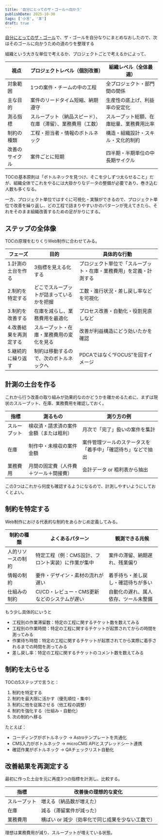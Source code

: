 ```yaml
---
title: '自分にとってのザ・ゴールへ向かう'
publishDate: 2025-10-30
tags: ['小言', '本']
draft: true
---
```


[自分にとってのザ・ゴール](/自分にとってのザ・ゴール/)で、ザ・ゴールを自分なりにまとめなおしたので、次はそのゴールに向かうための道のりを整理する

組織という大きな単位で考えるか、プロジェクトごとで考えるかによって、

| 視点   | プロジェクトレベル（個別改善）      | 組織レベル（全体最適）          |
| ---- | -------------------- | -------------------- |
| 対象範囲 | 1つの案件・チームの中の工程       | 全プロジェクト・部門間の関係       |
| 主な目的 | 案件のリードタイム短縮、納期遵守     | 生産性の底上げ、利益率の安定化      |
| 測る指標 | スループット（納品スピード）、在庫（滞留）、業務費用（工数） | スループット総額、在庫総量、業務費用比率 |
| 制約の種類 | 工程・担当者・情報のボトルネック     | 構造・組織設計・スキル・文化的制約    |
| 改善のサイクル | 案件ごとに短期              | 四半期・半期単位の中長期サイクル     |

TOCの基本原則は「ボトルネックを見つけ、そこを少しずつ太らせること」だが、組織全体でこれをやるには大掛かりなデータの整備が必要であり、巻き込む人数も多くなる。

一方、プロジェクト単位ではすぐに可視化・実験ができるので、プロジェクト単位で改善を繰り返し、どの工程で詰まりやすいかのパターンが見えてきたら、それをそのまま組織改善するための足がかりにする。

## ステップの全体像

TOCの原理をむりくりWeb制作に合わせてみる。

| フェーズ         | 目的                   | 具体的な行動                            |
|--------------| -------------------- | --------------------------------- |
| 1.計測の土台を作る   | 3指標を見える化する  | プロジェクト単位で「スループット・在庫・業務費用」を定義・計測する |
| 2.制約を特定する    | どこでスループットが詰まっているかを把握 | 工数・進行状況・差し戻し率などを可視化|
| 3.制約を改善する    | 在庫を減らし、業務費用を最適化| プロセス改善・自動化・役割見直しなど |
| 4.改善結果を再測定する | スループット・在庫・業務費用の変化を見る | 改善が利益構造にどう効いたかを確認  |
| 5.継続的に繰り返す   | 制約は移動するので、次のボトルネックへ  | PDCAではなく“FOCUS”を回すイメージ|

## 計測の土台を作る

これから行う改善の取り組みが効果的なのかどうかを確かめるために、まずは現状のスループット、在庫、業務費用を確認しておく。

| 指標         | 測るもの                | 測り方の例                          |
| ---------- | ------------------- | ------------------------------ |
| スループット | 検収済・請求済の案件金額（または粗利） | 月次で「完了」扱いの案件を集計  |
| 在庫     | 制作中・未検収の案件金額        | 案件管理ツールのステータスを「着手中」「確認待ち」などで抽出 |
| 業務費用   | 月間の固定費（人件費＋ツール＋間接費） | 会計データ or 粗利表から抽出               |

この3つはこれから何度も確認するようになるので、計測しやすいようにしておくとよい。

## 制約を特定する

Web制作における代表的な制約をあらかじめ定義してみる。

| 制約の種類         | よくあるパターン                   | 観測できる兆候         |
| ------------- | -------------------------- | --------------- |
| 人的リソースの制約 | 特定工程（例：CMS設計、フロント実装）に作業が集中 | 案件の滞留、納期遅れ、残業偏り |
| 情報の制約     | 要件・デザイン・素材の流れが遅い           | 着手待ち・差し戻し・確認待ちが多い |
| 仕組みの制約    | CI/CD・レビュー・CMS更新などのシステムが遅い | 自動化の遅れ、属人依存、ツール未整備 |

もう少し具体的にいうと

*   工程別の作業滞留数：特定の工程に関するチケット数を数えてみる
*   工程別の作業時間：特定の工程に関するチケットが起票されてからの時間を測ってみる
*   作業待ち時間：特定の工程に関するチケットが起票されてから実際に着手されるまでの時間を測ってみる
*   差し戻し率：特定の工程に関するチケットのコメント数を数えてみる

## 制約を太らせる

TOCの5ステップで言うと：

1.  制約を特定する
2.  制約を最大限に活かす（優先順位・集中）
3.  制約に他を従属させる（他工程の調整）
4.  制約を強化する（仕組み・自動化）
5.  次の制約へ移る

たとえば：

*   コーディングがボトルネック → Astroテンプレートを共通化
*   CMS入力がボトルネック → microCMS APIとスプレッドシート連携
*   確認作業がボトルネック → QAチェックリスト自動化

## 改善結果を再測定する

最初に作った土台を元に再度3つの指標を計測し、比較する。

| 指標     | 改善後の理想的な変化                 |
| ------ | -------------------------- |
| スループット | 増える（納品数が増えた）               |
| 在庫     | 減る（滞留案件が減った）               |
| 業務費用   | 横ばい or 減少（効率化で同じ成果を少ない工数で） |

理想は業務費用が減り、スループットが増えている状態。
